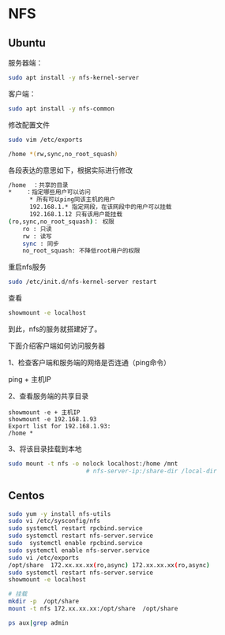 # NFS

## Ubuntu

服务器端：

```bash
sudo apt install -y nfs-kernel-server
```

客户端：

```bash
sudo apt install -y nfs-common
```

修改配置文件

```bash
sudo vim /etc/exports

/home *(rw,sync,no_root_squash)
```

各段表达的意思如下，根据实际进行修改

```bash
/home  ：共享的目录
*    ：指定哪些用户可以访问
      * 所有可以ping同该主机的用户
      192.168.1.* 指定网段，在该网段中的用户可以挂载
      192.168.1.12 只有该用户能挂载
(ro,sync,no_root_squash)： 权限
    ro : 只读
    rw : 读写
    sync : 同步
    no_root_squash: 不降低root用户的权限
```

重启nfs服务

```bash
sudo /etc/init.d/nfs-kernel-server restart
```

查看

```bash
showmount -e localhost
```

到此，nfs的服务就搭建好了。

下面介绍客户端如何访问服务器

1、检查客户端和服务端的网络是否连通（ping命令）

ping + 主机IP

2、查看服务端的共享目录

```text
showmount -e + 主机IP
showmount -e 192.168.1.93
Export list for 192.168.1.93:
/home *
```

3、将该目录挂载到本地

```bash
sudo mount -t nfs -o nolock localhost:/home /mnt
                      # nfs-server-ip:/share-dir /local-dir
```

## Centos

```bash
sudo yum -y install nfs-utils
sudo vi /etc/sysconfig/nfs
sudo systemctl restart rpcbind.service 
sudo systemctl restart nfs-server.service
sudo  systemctl enable rpcbind.service
sudo systemctl enable nfs-server.service
sudo vi /etc/exports
/opt/share  172.xx.xx.xx(ro,async) 172.xx.xx.xx(ro,async) 
sudo systemctl restart nfs-server.service
showmount -e localhost

# 挂载
mkdir -p  /opt/share
mount -t nfs 172.xx.xx.xx:/opt/share  /opt/share

ps aux|grep admin
```

